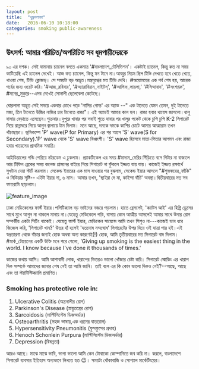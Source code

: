 ```yaml
---
layout: post
title:  "ধুম্রশলাকা"
date:   2016-06-10 10:18:00
categories: smoking public-awareness
---
```


## উৎসর্গ: আমার পরিচিত/অপরিচিত সব ধূমপায়ীদেরকে


৯০ এর দশক। সেই যামানায় চ্যানেল বলতে একমাত্র '‪#‎বাংলাদেশ_টেলিভিশন‬'। একটাই চ্যানেল, কিন্তু কত না সময় কাটিয়েছি এই চ্যানেল দেখেই। আজ কত চ্যানেল, কিন্তু মন টানে না।আব্বুর নিয়ম ছিল টিভি দেখতে হবে খেতে খেতে, খাওয়া শেষ, টিভি ক্লোজড্। সে সময়টা বড় অদ্ভূত।মন্ত্রমুগ্ধের মত টিভি দেখি। ‪#‎অয়োময়ের‬ এক পর্ব শেষ হয়, আরেক পর্বের জন্য ওয়েট করি।'‪#‎আজ_রবিবার‬', '‪#‎অ্যারাবিয়ান_নাইটস্‬', '‪#‎আলিফ_লায়লা‬,' '‪#‎সিন্দাবাদ‬', '‪#‎সংশপ্তক‬', ‪#‎মনের_মুকুরে‬--এসব দেখেই সোনালী ছেলেবেলা কেটেছে।

ঘোরলাগা অদ্ভূত সেই সময়ে একবার চোখে পড়ে 'নাসির গোল্ড' এর অ্যাড --" এক টানেতে যেমন তেমন, দুই টানেতে মজা, তিন টানেতে উজির নাজির চার টানেতে রাজা"। এই অ্যাডই আমার কাল হল। রাজা হবার খায়েস জাগলো।খালু বাসায় বেড়াতে এসেছেন।শুক্রবার।দুপুরে খাবার পর সবাই শুতে যাবার পর খালুর পকেট থেকে চুপি চুপি K-2 সিগারেট নিয়ে রান্নাঘরে গিয়ে আগুন জ্বালায়ে টান দিলাম। মনে আছে, দমকে দমকে কাশির চোটে আমার আত্মারাম তখন খাঁচাছাড়া। ভূমিকম্পে 'P' wave(P for Primary) এর পর আসে 'S' wave(S for Secondary).'P' wave থেকে 'S' wave বিধ্বংশী। 'S' wave হিসেবে মাতা-পিতার আগমন এবং রাজা হবার খায়েসের প্রাথমিক সমাপ্তি।

আইডিয়ালের গন্ডি পেরিয়ে নটরডেম এ ঢুকলাম। প্র্যাকটিকেল এর সময় ‪#‎মাদাম_মেরির‬ সিঁড়িতে বসে গিটার না বাজালে আর টিফিন ব্রেকের সময় কলেজ প্রাঙ্গনের বাইরে গিয়ে সিগারেট না ফুঁকলে ইজ্জত যায় যায়। কাজেই ইজ্জত রক্ষার্থে সুখটান দেয়া স্টার্ট করলাম। সেকেন্ড ইয়ারের এক মাস যাওয়ার পর বুঝলাম, সেকেন্ড ইয়ার আসলে "‪#‎শুভঙ্করের_ফাঁকি‬" ও মিডিয়ার সৃষ্টি-- এইটা ইয়ার না, ৬ মাস। আমার তখন, 'ছাইরা দে মা, কাইন্দা বাঁচি' অবস্থা।দ্বিতীয়বারের মত সব ফাতরামি ছাড়লাম।

![feature_image](http://i.imgur.com/7OLm7RS.jpg)

ঢাকা মেডিকেলের ফার্স্ট ইয়ার।পলিটিক্যাল বড় ভাইদের নজরে পড়লাম। হাতে ব্রেসলেট, 'ক্যাটস আই' এর হিপ্পি ড্রেসের সাথে মুখে আগুন না থাকলে মানায় না।যেহেতু মেডিকেলে পড়ি, বাসায় কোন আত্মীয় আসলেই আমার সাথে উনার রোগ সম্পর্কীয় একটা সিটিং থাকেই। যেহেতু ফার্স্ট ইয়ার, মেডিকেল সায়েন্সে আমি তখন শিশুও না---কাজেই ভাব ধরে জিজ্ঞেস করি, 'সিগারেট খান?' উত্তর হাঁ হলেই 'যতদোষ নন্দঘোষ' সিগারেটের উপর দিয়ে ওই যাত্রা পার হই।এই স্বপ্রতারণা থেকে বাঁচার জন্যই হোক অথবা অন্য কারণেই(!) হোক, আমি তৃতীয়বারের মত সিগারেট বাদ দিলাম। ‪#‎মার্ক_টোয়েনের‬ একটি উক্তি মনে পরে গেলো, 'Giving up smoking is the easiest thing in the world. I know because I've done it thousands of times.'

কাজের কথায় আসি। আমি আশাবাদী লোক, খারাপের ভিতরও ভালো খোঁজার চেষ্টা করি। সিগারেট স্মোকিং এর খারাপ দিক সম্পর্কে আমাদের জানার শেষ নেই তা আমি জানি। তাই বলে এর কি কোন ভালো দিকও নেই?--আছে, আছে এবং তা স্ট্যাটিস্টিক্যালি প্রমাণিত।

### Smoking has protective role in:

  1. Ulcerative Colitis (অন্ত্রনালীর রোগ)
  2. Parkinson's Disease (স্নায়ুতন্ত্রের রোগ)
  3. Sarcoidosis (মাল্টিসিস্টেম ডিজঅর্ডার)
  4. Osteoarthritis (সহজ ভাষায়,এক ধরনের বাতরোগ)
  5. Hypersensitivity Pneumonitis (ফুসফুসের প্রদাহ)  
  6. Henoch Schonlein Purpura (মাল্টিসিস্টেম ডিজঅর্ডার)
  7. Depression (বিষন্নতা)

আরও আছে। মাঝে মাঝে ভাবি, ভাগ্য ভালো আমি কেন টোবাকো কোম্পানিতে জব করি না। করলে, বাংলাদেশে সিগারেট ব্যবসার ইতিহাস অন্যভাবে লিখতে হত 😉। সময়টা ধোঁকাবাজি ও সোশ্যাল মার্কেটিংয়ের।
